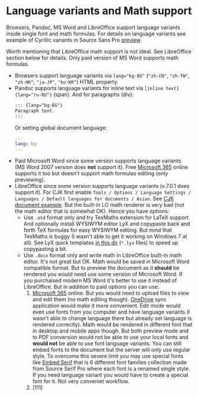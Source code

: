 # Language variants and Math support

Browsers, Pandoc, MS Word and LibreOffice support language variants inside single font and math formulas. For details on language variants see example of Cyrillic variants in Source Sans Pro [preview](https://localfonts.eu/freefonts/traditional-cyrillic-free-fonts/source-sans-pro/).

Worth mentioning that LibreOffice math support is not ideal. See LibreOffice section below for details. Only paid version of MS Word supports math formulas.

* Browsers support language variants via `lang="bg-BG"` (`"zh-CN"`, `"zh-TW"`, `"zh-HK"`, `"ja-JP"`, `"ko-KR"`) HTML property.
* Pandoc supports language variants for inline text via `[inline text]{lang="ru-RU"}` (span). And for paragraphs (div):
  ```md
  ::: {lang="bg-BG"}
  Paragraph text.
  :::
  ```
  Or setting global document language:
  ```yaml
  ---
  lang: bg
  ---
  ```
* Paid Microsoft Word since some version supports language variants (MS Word 2007 version does **not** support it). Free [Microsoft 365](https://www.office.com) online supports it too but doesn't support math formulas editing (only previewing).
* LibreOffice since some version supports language variants (v.7.0.1 does support it). For CJK first enable `Tools / Options / Language Settings / Languages / Default languages for documents / Asian`. See [CJK document example](./cjk-test). But the built-in LO math renderer is very bad (not the math editor that is somewhat OK). Hence you have options:
  * Use `.otd` format only and try TexMaths extension for LaTeX support. And optionally install WYSIWYM editor LyX and copypaste back and forth TeX formulas for easy WYSIWYM editing. But mind that TexMaths is buggy (I wasn't able to get it working on Windows 7 at all). See LyX quick templates [in this dir](./math_formulas) (`*.lyx` files) to speed up copypasting a bit.
  * Use `.docx` format only and write math in LibreOffice built-in math editor. It's not great but OK. Math would be saved in Microsoft Word compatible format. But to preview the document as it **should** be rendered you would need use some version of Microsoft Word. If you purchaised modern MS Word it's better to use it instead of LibreOffice. But in addition to paid options you can use:
    1. [Microsoft 365](https://www.office.com) online. But you would need to upload files to view and edit them (no math editing though). [OneDrive](https://onedrive.live.com/) sync application would make it more convenient. Edit mode would even use fonts from you computer and have language variants (I wasn't able to change language there but already set language is rendered correctly). Math would be rendered in different font that in desktop and mobile apps though. But both preview mode and to PDF conversion would not be able to use your local fonts and **would not** be able to use font language variants. You can still embed fonts to the document but the server will only use regular style. To overcome this severe limit you may use special fonts like [Embed Serif](./Fonts/EmbedSerif) that is 6 different font families collection made from Source Serif Pro where each font is a renamed single style. If you need language variant you would have to create a special font for it. Not very conveniet workflow.
    2. [111]
